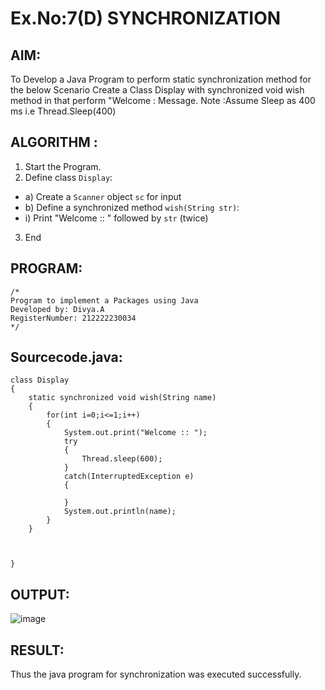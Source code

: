 # Ex.No:7(D) SYNCHRONIZATION
## AIM:
 To Develop a Java Program to perform static synchronization method for the below Scenario Create a Class Display with synchronized void wish method in that perform "Welcome : Message. Note :Assume Sleep as 400 ms i.e Thread.Sleep(400)
 
## ALGORITHM :
1.	Start the Program.
2.	Define class `Display`:
-	a) Create a `Scanner` object `sc` for input
-	b) Define a synchronized method `wish(String str)`:
- i) Print "Welcome :: " followed by `str` (twice)
3.	End



## PROGRAM:
 ```
/*
Program to implement a Packages using Java
Developed by: Divya.A
RegisterNumber: 212222230034 
*/
```

## Sourcecode.java:

```
class Display
{
    static synchronized void wish(String name)
    {
        for(int i=0;i<=1;i++)
        {
            System.out.print("Welcome :: ");
            try
            {
                Thread.sleep(600);
            }
            catch(InterruptedException e)
            {
                
            }
            System.out.println(name);
        }
    }



}
```





## OUTPUT:


![image](https://github.com/user-attachments/assets/1fc76157-3a36-4650-92a6-6f4f6599fb4c)


## RESULT:
Thus the java program for synchronization was executed successfully.

